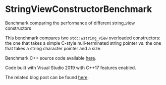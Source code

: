 # StringViewConstructorBenchmark
Benchmark comparing the performance of different string_view constructors

This benchmark compares two `std::wstring_view` overloaded constructors: the one that takes a simple C-style null-terminated string pointer vs. the one that takes a string character pointer and a size.

Benchmark C++ source code available [here](StringViewCreationBenchmark/StringViewCreationBenchmark/StringViewCreationBenchmark.cpp).

Code built with Visual Studio 2019 with C++17 features enabled.

The related blog post can be found [here](https://blogs.msmvps.com/gdicanio/2022/04/15/adventures-with-string_view-optimizing-code-with-o1-operations/).
